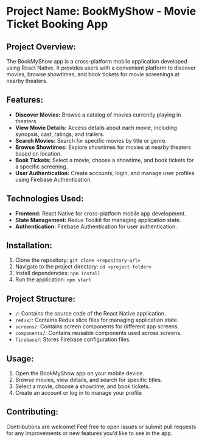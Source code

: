 # Project Name: BookMyShow - Movie Ticket Booking App

## Project Overview:
The BookMyShow app is a cross-platform mobile application developed using React Native. It provides users with a convenient platform to discover movies, browse showtimes, and book tickets for movie screenings at nearby theaters.

## Features:
- **Discover Movies:** Browse a catalog of movies currently playing in theaters.
- **View Movie Details:** Access details about each movie, including synopsis, cast, ratings, and trailers.
- **Search Movies:** Search for specific movies by title or genre.
- **Browse Showtimes:** Explore showtimes for movies at nearby theaters based on location.
- **Book Tickets:** Select a movie, choose a showtime, and book tickets for a specific screening.
- **User Authentication:** Create accounts, login, and manage user profiles using Firebase Authentication.
  


## Technologies Used:
- **Frontend:** React Native for cross-platform mobile app development.
- **State Management:** Redux Toolkit for managing application state.
- **Authentication:** Firebase Authentication for user authentication.

## Installation:
1. Clone the repository: `git clone <repository-url>`
2. Navigate to the project directory: `cd <project-folder>`
3. Install dependencies: `npm install`
4. Run the application: `npm start`

## Project Structure:
- `/`: Contains the source code of the React Native application.
- `redux/`: Contains Redux slice files for managing application state.
- `screens/`: Contains screen components for different app screens.
- `components/`: Contains reusable components used across screens.
- `firebase/`: Stores Firebase configuration files.

## Usage:
1. Open the BookMyShow app on your mobile device.
2. Browse movies, view details, and search for specific titles.
3. Select a movie, choose a showtime, and book tickets.
4. Create an account or log in to manage your profile 


## Contributing:
Contributions are welcome! Feel free to open issues or submit pull requests for any improvements or new features you'd like to see in the app.

